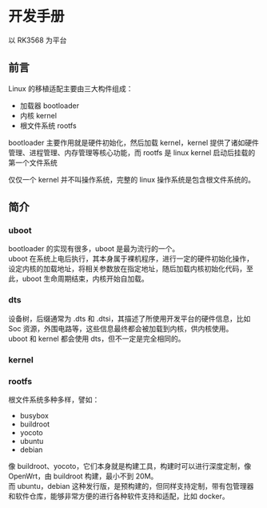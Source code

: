 # 开发手册
以 RK3568 为平台  

## 前言
Linux 的移植适配主要由三大构件组成：
- 加载器 bootloader
- 内核 kernel
- 根文件系统 rootfs

bootloader 主要作用就是硬件初始化，然后加载 kernel，kernel 提供了诸如硬件管理、进程管理、内存管理等核心功能，而 rootfs 是 linux kernel 启动后挂载的第一个文件系统

仅仅一个 kernel 并不叫操作系统，完整的 linux 操作系统是包含根文件系统的。

## 简介

### uboot
bootloader 的实现有很多，uboot 是最为流行的一个。  
uboot 在系统上电后执行，其本身属于裸机程序，进行一定的硬件初始化操作，设定内核的加载地址，将相关参数放在指定地址，随后加载内核初始化代码，至此，uboot 生命周期结束，内核开始自加载。

### dts
设备树，后缀通常为 .dts 和 .dtsi，其描述了所使用开发平台的硬件信息，比如 Soc 资源，外围电路等，这些信息最终都会被加载到内核，供内核使用。  
uboot 和 kernel 都会使用 dts，但不一定是完全相同的。

### kernel


### rootfs
根文件系统多种多样，譬如：
- busybox
- buildroot
- yocoto
- ubuntu
- debian

像 buildroot、yocoto，它们本身就是构建工具，构建时可以进行深度定制，像 OpenWrt，由 buildroot 构建，最小不到 20M。  
而 ubuntu，debian 这种发行版，是预构建的，但同样支持定制，带有包管理器和软件仓库，能够非常方便的进行各种软件支持和适配，比如 docker。

